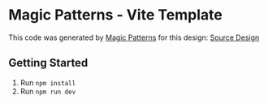 # Magic Patterns - Vite Template

This code was generated by [Magic Patterns](https://magicpatterns.com) for this design: [Source Design](https://www.magicpatterns.com/c/1egzhw5s295mftxcwqmu6v)

## Getting Started

1. Run `npm install`
2. Run `npm run dev`
